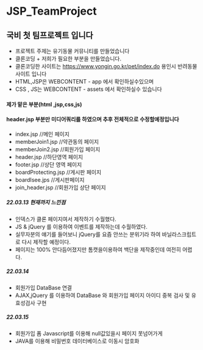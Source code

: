 # JSP_TeamProject

## 국비 첫 팀프로젝트 입니다

- 프로젝트 주제는 유기동물 커뮤니티를 만들었습니다
- 클론코딩 + 저희가 필요한 부분을 만들었습니다.
- 클론코딩한 사이트는 https://www.yongin.go.kr/pet/index.do 용인시 반려동물 사이트 입니다
- HTML,JSP은  WEBCONTENT - app 에서 확인하실수있으며
- CSS , JS는  WEBCONTENT - assets 에서 확인하실수 있습니다
#### 제가 맡은 부분(html ,jsp,css,js) 
#### header.jsp 부분만 미디어쿼리를 하였으며 추후 전체적으로 수정할예정입니다
- index.jsp  //메인 페이지
- memberJoin1.jsp //약관동의 페이지
- memberJoin2.jsp //회원가입 페이지
- header.jsp //하단영역 페이지
- footer.jsp //상단 영역 페이지
- boardProtecting.jsp //게시판 페이지
- boardIsee.jps //게시판페이지
- join_header.jsp //회원가입 상단 페이지



##### 22.03.13 현재까지 느낀점
- 인덱스가 클론 페이지여서 제작하기 수월했다.
- JS & jQuery 를 이용하여 이벤트를 제작하는데 수월하였다.
- 실무자분의 얘기를 들어보니 jQuery를 요즘 안쓰는 분위기라 하여 바닐라스크립트로 다시 제작할 예정이다.
- 페이지는 100% 안다듬어졌지만 톰캣을이용하여 백단을 제작중인데 여전히 어렵다.
##### 22.03.14 
- 회원가입 DataBase 연결
- AJAX,jQuery 를 이용하여 DataBase 와 회원가입 페이지 아이디 중복 검사 및 유효성검사 구현 
##### 22.03.15 
- 회원가입 폼 Javascript를 이용해 null값있을시 페이지 못넘어가게
- JAVA를 이용해 비밀번호 데이터베이스로 이동시 암호화 
